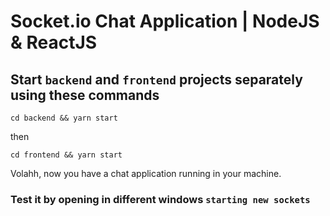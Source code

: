 # Socket.io Chat Application | NodeJS & ReactJS

## Start `backend` and `frontend` projects separately using these commands
```shell
cd backend && yarn start
```
then
```shell
cd frontend && yarn start
```

Volahh, now you have a chat application running in your machine. 
### Test it by opening in different windows `starting new sockets`
